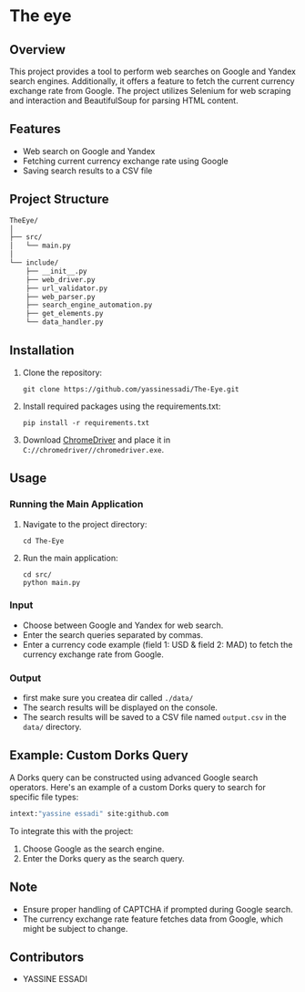 # The eye

## Overview

This project provides a tool to perform web searches on Google and Yandex search engines. Additionally, it offers a feature to fetch the current currency exchange rate from Google. The project utilizes Selenium for web scraping and interaction and BeautifulSoup for parsing HTML content.

## Features

- Web search on Google and Yandex
- Fetching current currency exchange rate using Google
- Saving search results to a CSV file

## Project Structure

```bash
TheEye/
│
├── src/
│   └── main.py
│
└── include/
    ├── __init__.py
    ├── web_driver.py
    ├── url_validator.py
    ├── web_parser.py
    ├── search_engine_automation.py
    ├── get_elements.py
    └── data_handler.py
```

## Installation

1. Clone the repository:
    ```
    git clone https://github.com/yassinessadi/The-Eye.git
    ```
2. Install required packages using the requirements.txt:
    ```
    pip install -r requirements.txt
    ```
3. Download [ChromeDriver](https://sites.google.com/a/chromium.org/chromedriver/) and place it in `C://chromedriver//chromedriver.exe`.

## Usage

### Running the Main Application

1. Navigate to the project directory:
    ```
    cd The-Eye
    ```
2. Run the main application:
    ```
    cd src/
    python main.py
    ```

### Input

- Choose between Google and Yandex for web search.
- Enter the search queries separated by commas.
- Enter a currency code example (field 1: USD & field 2: MAD) to fetch the currency exchange rate from Google.

### Output

- first make sure you createa dir called `./data/`
- The search results will be displayed on the console.
- The search results will be saved to a CSV file named `output.csv` in the `data/` directory.

## Example: Custom Dorks Query

A Dorks query can be constructed using advanced Google search operators. Here's an example of a custom Dorks query to search for specific file types:

```bash
intext:"yassine essadi" site:github.com
```

To integrate this with the project:

1. Choose Google as the search engine.
2. Enter the Dorks query as the search query.

## Note

- Ensure proper handling of CAPTCHA if prompted during Google search.
- The currency exchange rate feature fetches data from Google, which might be subject to change.

## Contributors
- YASSINE ESSADI